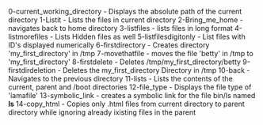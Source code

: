 0-current_working_directory - Displays the absolute path of the current directory
1-Listit - Lists the files in current directory
2-Bring_me_home - navigates back to home directory
3-listfiles - lists files in long format
4-listmorefiles - Lists Hidden files as well
5-listfilesdigitonly - List files with ID's displayed numerically
6-firstdirectory - Creates directory 'my_first_directory' in /tmp
7-movethatfile - moves the file 'betty' in /tmp to 'my_first_directory'
8-firstdelete - Deletes /tmp/my_first_directory/betty
9-firstdirdeletion - Deletes the my_first_directory Directory in /tmp
10-back - Navigates to the previous directory
11-lists - Lists the contents of the current, parent and /boot directories
12-file_type - Displays the file type of 'iamafile'
13-symbolic_link - creates a symbolic link for the file bin/ls named __ls__
14-copy_html - Copies only .html files from current directory to parent directory while ignoring already ixisting files in the parent
